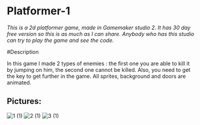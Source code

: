 # Platformer-1

_This is a 2d platformer game, made in Gamemaker studio 2. It has 30 day free version so this is as much as I can share. Anybody who has this studio can try to play the game and see the code._

#Description

In this game I made 2 types of enemies : the first one you are able to kill it by jumping on him, the second one cannot be killed. Also, you need to get the key to get further in the game.
All sprites, background and doors are animated.

## Pictures:

![1 (1)](https://user-images.githubusercontent.com/55032190/93635939-5f550d00-f9f3-11ea-87b3-e7c014897b49.png)
![2 (1)](https://user-images.githubusercontent.com/55032190/93635942-5feda380-f9f3-11ea-9a26-7dc6ce24ac51.png)
![3 (1)](https://user-images.githubusercontent.com/55032190/93635945-5feda380-f9f3-11ea-90d3-c8ef8a1fa6cd.png)

